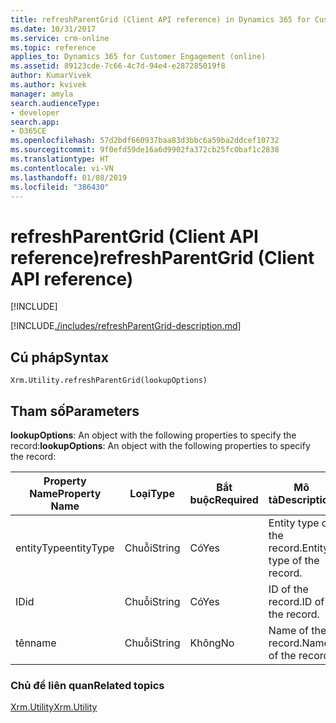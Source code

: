 ```yaml
---
title: refreshParentGrid (Client API reference) in Dynamics 365 for Customer Engagement| MicrosoftDocs
ms.date: 10/31/2017
ms.service: crm-online
ms.topic: reference
applies_to: Dynamics 365 for Customer Engagement (online)
ms.assetid: 89123cde-7c66-4c7d-94e4-e287285019f8
author: KumarVivek
ms.author: kvivek
manager: amyla
search.audienceType:
- developer
search.app:
- D365CE
ms.openlocfilehash: 57d2bdf660937baa83d3bbc6a59ba2ddcef10732
ms.sourcegitcommit: 9f0efd59de16a6d9902fa372cb25fc0baf1c2838
ms.translationtype: HT
ms.contentlocale: vi-VN
ms.lasthandoff: 01/08/2019
ms.locfileid: "386430"
---
```

# <a name="refreshparentgrid-client-api-reference"></a><span data-ttu-id="c3e98-102">refreshParentGrid (Client API reference)</span><span class="sxs-lookup"><span data-stu-id="c3e98-102">refreshParentGrid (Client API reference)</span></span>

[!INCLUDE[](../../../../includes/cc_applies_to_update_9_0_0.md)]

[!INCLUDE[./includes/refreshParentGrid-description.md](./includes/refreshParentGrid-description.md)] 

## <a name="syntax"></a><span data-ttu-id="c3e98-103">Cú pháp</span><span class="sxs-lookup"><span data-stu-id="c3e98-103">Syntax</span></span>

`Xrm.Utility.refreshParentGrid(lookupOptions)`

## <a name="parameters"></a><span data-ttu-id="c3e98-104">Tham số</span><span class="sxs-lookup"><span data-stu-id="c3e98-104">Parameters</span></span>

<span data-ttu-id="c3e98-105">**lookupOptions**: An object with the following properties to specify the record:</span><span class="sxs-lookup"><span data-stu-id="c3e98-105">**lookupOptions**: An object with the following properties to specify the record:</span></span>

|<span data-ttu-id="c3e98-106">Property Name</span><span class="sxs-lookup"><span data-stu-id="c3e98-106">Property Name</span></span> |<span data-ttu-id="c3e98-107">Loại</span><span class="sxs-lookup"><span data-stu-id="c3e98-107">Type</span></span> |<span data-ttu-id="c3e98-108">Bắt buộc</span><span class="sxs-lookup"><span data-stu-id="c3e98-108">Required</span></span>  |<span data-ttu-id="c3e98-109">Mô tả</span><span class="sxs-lookup"><span data-stu-id="c3e98-109">Description</span></span> |
|---|---|---|---|
|<span data-ttu-id="c3e98-110">entityType</span><span class="sxs-lookup"><span data-stu-id="c3e98-110">entityType</span></span>|<span data-ttu-id="c3e98-111">Chuỗi</span><span class="sxs-lookup"><span data-stu-id="c3e98-111">String</span></span>|<span data-ttu-id="c3e98-112">Có</span><span class="sxs-lookup"><span data-stu-id="c3e98-112">Yes</span></span> |<span data-ttu-id="c3e98-113">Entity type of the record.</span><span class="sxs-lookup"><span data-stu-id="c3e98-113">Entity type of the record.</span></span>|
|<span data-ttu-id="c3e98-114">ID</span><span class="sxs-lookup"><span data-stu-id="c3e98-114">id</span></span>|<span data-ttu-id="c3e98-115">Chuỗi</span><span class="sxs-lookup"><span data-stu-id="c3e98-115">String</span></span>|<span data-ttu-id="c3e98-116">Có</span><span class="sxs-lookup"><span data-stu-id="c3e98-116">Yes</span></span> |<span data-ttu-id="c3e98-117">ID of the record.</span><span class="sxs-lookup"><span data-stu-id="c3e98-117">ID of the record.</span></span>|
|<span data-ttu-id="c3e98-118">tên</span><span class="sxs-lookup"><span data-stu-id="c3e98-118">name</span></span>|<span data-ttu-id="c3e98-119">Chuỗi</span><span class="sxs-lookup"><span data-stu-id="c3e98-119">String</span></span>|<span data-ttu-id="c3e98-120">Không</span><span class="sxs-lookup"><span data-stu-id="c3e98-120">No</span></span> |<span data-ttu-id="c3e98-121">Name of the record.</span><span class="sxs-lookup"><span data-stu-id="c3e98-121">Name of the record.</span></span>|

### <a name="related-topics"></a><span data-ttu-id="c3e98-122">Chủ đề liên quan</span><span class="sxs-lookup"><span data-stu-id="c3e98-122">Related topics</span></span>

[<span data-ttu-id="c3e98-123">Xrm.Utility</span><span class="sxs-lookup"><span data-stu-id="c3e98-123">Xrm.Utility</span></span>](../xrm-utility.md)



